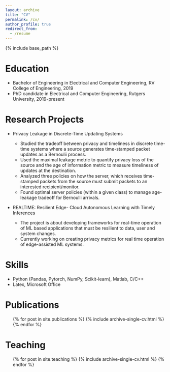 ```yaml
---
layout: archive
title: "CV"
permalink: /cv/
author_profile: true
redirect_from:
  - /resume
---
```


{% include base_path %}

Education
======
* Bachelor of Engineering in Electrical and Computer Engineering, RV College of Engineering, 2019
* PhD candidate in Electrical and Computer Engineering, Rutgers University, 2019-present

Research Projects
======
* Privacy Leakage in Discrete-Time Updating Systems
  * Studied the tradeoff between privacy and timeliness in discrete time- time systems where a source generates time-stamped packet updates as a Bernoulii process.
  * Used the maximal leakage metric to quantify privacy loss of the source and the age of information metric to measure timeliness of updates  at the destination.
  * Analyzed three policies on how the server, which receives time-stamped packets from the source must submit packets to an interested recipient/monitor.
  * Found optimal server policies (within a given class) to manage age-leakage tradeoff for Bernoulli arrivals.

* REALTIME: Resilient Edge- Cloud Autonomous Learning with Timely Inferences
  * The project is about developing frameworks for real-time operation of ML based applications that must be resilient to data, user and system changes.
  * Currently working on creating privacy metrics for real time operation of edge-assisted ML systems.
  
Skills
======
* Python (Pandas, Pytorch, NumPy, Scikit-learn), Matlab, C/C++
* Latex, Microsoft Office

Publications
======
  <ul>{% for post in site.publications %}
    {% include archive-single-cv.html %}
  {% endfor %}</ul>
    
Teaching
======
  <ul>{% for post in site.teaching %}
    {% include archive-single-cv.html %}
  {% endfor %}</ul>
  

